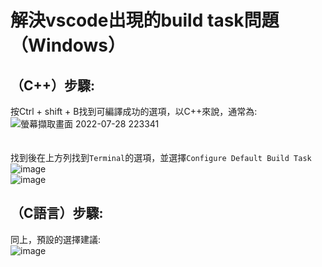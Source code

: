 解決vscode出現的build task問題（Windows）
====
## （C++）步驟:
按Ctrl + shift + B找到可編譯成功的選項，以C++來說，通常為:
<br>
![螢幕擷取畫面 2022-07-28 223341](https://user-images.githubusercontent.com/107752584/181572319-35d585fc-4e5f-448c-909b-33dd261dd217.png)<br>
<br><br>
找到後在上方列找到`Terminal`的選項，並選擇`Configure Default Build Task`
<br>
![image](https://user-images.githubusercontent.com/107752584/181572890-74d6122f-bc36-47fc-b2c6-e6b4cee66823.png)<br>
![image](https://user-images.githubusercontent.com/107752584/181573130-61472369-b0fe-4fc5-911c-3f5b72114915.png)<br>

## （C語言）步驟:
同上，預設的選擇建議:
<br>
![image](https://user-images.githubusercontent.com/107752584/181573714-e0dd8740-e71f-49e1-b6cc-3c120047edeb.png)

